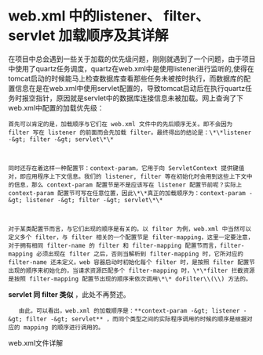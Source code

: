 # web.xml 中的listener、 filter、servlet 加载顺序及其详解

在项目中总会遇到一些关于加载的优先级问题，刚刚就遇到了一个问题，由于项目中使用了quartz任务调度，quartz在web.xml中是使用listener进行监听的,使得在tomcat启动的时候能马上检查数据库查看那些任务未被按时执行，而数据库的配置信息在是在web.xml中使用servlet配置的，导致tomcat启动后在执行quartz任务时报空指针，原因就是servlet中的数据库连接信息未被加载。网上查询了下web.xml中配置的加载优先级：

    首先可以肯定的是，加载顺序与它们在 web.xml 文件中的先后顺序无关。即不会因为 filter 写在 listener 的前面而会先加载 filter。最终得出的结论是：\*\*listener -&gt; filter -&gt; servlet\*\*



    同时还存在着这样一种配置节：context-param，它用于向 ServletContext 提供键值对，即应用程序上下文信息。我们的 listener, filter 等在初始化时会用到这些上下文中的信息，那么 context-param 配置节是不是应该写在 listener 配置节前呢？实际上 context-param 配置节可写在任意位置，因此\*\*真正的加载顺序为：context-param -&gt; listener -&gt; filter -&gt; servlet\*\*



    对于某类配置节而言，与它们出现的顺序是有关的。以 filter 为例，web.xml 中当然可以定义多个 filter，与 filter 相关的一个配置节是 filter-mapping，这里一定要注意，对于拥有相同 filter-name 的 filter 和 filter-mapping 配置节而言，filter-mapping 必须出现在 filter 之后，否则当解析到 filter-mapping 时，它所对应的 filter-name 还未定义。web 容器启动时初始化每个 filter 时，是按照 filter 配置节出现的顺序来初始化的，当请求资源匹配多个 filter-mapping 时，\*\*filter 拦截资源是按照 filter-mapping 配置节出现的顺序来依次调用\*\* doFilter\\(\\) 方法的。

**servlet 同 filter 类似** ，此处不再赘述。

```
   由此，可以看出，web.xml 的加载顺序是：**context-param -&gt; listener -&gt; filter -&gt; servlet** ，而同个类型之间的实际程序调用的时候的顺序是根据对应的 mapping 的顺序进行调用的。
```

web.xml文件详解

